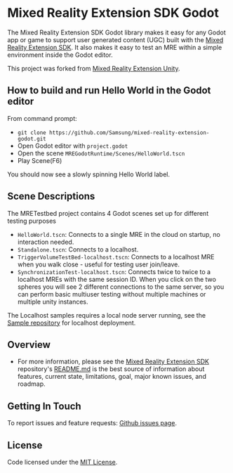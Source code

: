 # Mixed Reality Extension SDK Godot

The Mixed Reality Extension SDK Godot library makes it easy for any Godot app or game to support user generated content (UGC) built with the [Mixed Reality Extension SDK](
https://github.com/Microsoft/mixed-reality-extension-sdk). It also makes it easy to test an MRE within a simple environment inside the Godot editor.

This project was forked from [Mixed Reality Extension Unity](https://github.com/Microsoft/mixed-reality-extension-unity).

## How to build and run Hello World in the Godot editor
From command prompt:
* `git clone https://github.com/Samsung/mixed-reality-extension-godot.git`
* Open Godot editor with `project.godot`
* Open the scene `MREGodotRuntime/Scenes/HelloWorld.tscn`
* Play Scene(F6)

You should now see a slowly spinning Hello World label.


## Scene Descriptions
The MRETestbed project contains 4 Godot scenes set up for different testing purposes
* `HelloWorld.tscn`: Connects to a single MRE in the cloud on startup, no interaction needed.
* `Standalone.tscn`: Connects to a localhost.
* `TriggerVolumeTestBed-localhost.tscn`: Connects to a localhost MRE when you walk close - useful for testing user join/leave.
* `SynchronizationTest-localhost.tscn`: Connects twice to twice to a localhost MREs with the same session ID. When you click on the two spheres you will see 2 different connections to the same server, so you can perform basic multiuser testing without multiple machines or multiple unity instances.

The Localhost samples requires a local node server running, see the [Sample repository](
https://github.com/Microsoft/mixed-reality-extension-sdk-samples#How-to-Build-and-Run-the-Hello-World-sample) for localhost deployment.


## Overview
* For more information, please see 
the [Mixed Reality Extension SDK](
https://github.com/Microsoft/mixed-reality-extension-sdk) repository's [README.md](https://github.com/Microsoft/mixed-reality-extension-sdk/blob/master/README.md) is the best source of information about features, current state, limitations, goal, major known issues, and roadmap.

## Getting In Touch
To report issues and feature requests: [Github issues page](
https://github.com/Samsung/mixed-reality-extension-godot/issues).


## License
Code licensed under the [MIT License](https://github.com/Samsung/mixed-reality-extension-godot/blob/main/LICENSE).

